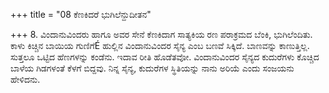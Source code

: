 +++
title = "08 ಕೆಣಕಿದರೆ ಭುಗಿಲೆನ್ದುದೀತನ"

+++
8.  ವಿಂದಾನುವಿಂದರು ಹಾಗೂ ಅವರ ಸೇನೆ ಕೆಣಕಿದಾಗ ಸಾತ್ಯಕಿಯ ರಣ ಪರಾಕ್ರಮದ ಬೆಂಕಿ, ಭುಗಿಲೆಂದಿತು. ಕಾಳು ಕಿಚ್ಚಿನ ಬಾಯಿಯ ಗುಣಿಗೆÉ ಹುಲ್ಲಿನ ವಿಂದಾನುವಿಂದರ ಸೈನ್ಯ ಎಂಬ ಬಣವೆ ಸಿಕ್ಕಿದೆ. ಬಾಣವನ್ನು ಕಾಣುತ್ತಿಲ್ಲ. ಸುತ್ತಲೂ ಒಟ್ಟಿದ  ಹೆಣಗಳನ್ನು ಕಂಡೆನು. ಇದಾವ ರೀತಿ ಹೊಡೆತವೋ. ವಿಂದಾನುವಿಂದರ ಸೈನ್ಯದ ಕುದುರೆಗಳು  ಕೊಚ್ಚಿದ ಬಾಳೆಯ ಗಿಡಗಳಂತೆ ಕೆಳಗೆ ಬಿದ್ದವು.  ನಿನ್ನ ಸೈನ್ಯ, ಕುದುರೆಗಳ ಸ್ಥಿತಿಯನ್ನು ನಾನು ಅರಿಯೆ ಎಂದು ಸಂಜಯನು ಹೇಳಿದನು.